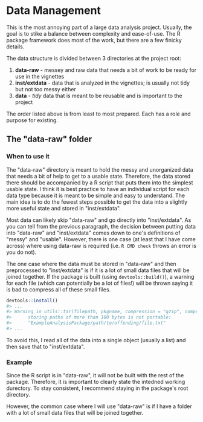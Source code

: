 # Data Management

This is the most annoying part of a large data analysis project. Usually, the goal is to stike a balance between complexity and ease-of-use. The R package framework does most of the work, but there are a few finicky details.

The data structure is divided between 3 directories at the project root:

1. **data-raw** - messey and raw data that needs a bit of work to be ready for use in the vignettes
2. **inst/extdata** - data that is analyzed in the vignettes; is usually not tidy but not too messy either
3. **data** - *tidy* data that is meant to be reusable and is important to the project


The order listed above is from least to most prepared. Each has a role and purpose for existing.

## The "data-raw" folder

### When to use it

The "data-raw" directory is meant to hold the messy and unorganized data that needs a bit of help to get to a usable state. Therefore, the data stored there should be accompanied by a R script that puts them into the simplest usable state. I think it is best practice to have an individual script for each data type because it is meant to be simple and easy to understand. The main idea is to do the fewest steps possible to get the data into a slightly more useful state and stored in "inst/extdata".

Most data can likely skip "data-raw" and go directly into "inst/extdata". As you can tell from the previous paragraph, the decision between putting data into "data-raw" and "inst/extdata" comes down to one's definitions of "messy" and "usable". However, there is one case (at least that I have come across) where using data-raw is required (i.e. `R CMD check` throws an error is you do not).

The one case where the data must be stored in "data-raw" and then preprocessed to "inst/extdata" is if it is a lot of small data files that will be joined together. If the package is built (using `devtools::build()`), a warning for each file (which can potentially be a lot of files!) will be thrown saying it is bad to compress all of these small files.


```r
devtools::install()
#> ...
#> Warning in utils::tar(filepath, pkgname, compression = "gzip", compression_level = 9L,  :
#>      storing paths of more than 100 bytes is not portable:
#>      "ExampleAnalysisPackage/path/to/offending/file.txt"
#> ...
```


To avoid this, I read all of the data into a single object (usually a list) and then save that to "inst/extdata".



### Example

Since the R script is in "data-raw", it will not be built with the rest of the package. Therefore, it is important to clearly state the intedned working durectory. To stay consistent, I recommend staying in the package's root directory.

However, the common case where I will use "data-raw" is if I have a folder with a lot of small data files that will be joined together. 
